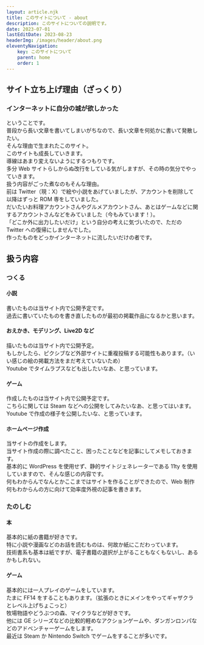 ```yaml
---
layout: article.njk
title: このサイトについて - about
description: このサイトについての説明です。
date: 2023-07-01
lastEditDate: 2023-08-23
headerImg: /images/header/about.png
eleventyNavigation:
    key: このサイトについて
    parent: home
    order: 1
---
```


## サイト立ち上げ理由（ざっくり）

### インターネットに自分の城が欲しかった

ということです。  
普段から長い文章を書いてしまいがちなので、長い文章を何処かに書いて発散したい。  
そんな理由で生まれたこのサイト。  
このサイトも成長していきます。  
導線はあまり変えないようにするつもりです。  
多分 Web サイトらしからぬ改行をしている気がしますが、その時の気分でやっていきます。  
扱う内容がごった煮なのもそんな理由。  
前は Twitter（現：X）で絵や小説をあげていましたが、アカウントを削除して以降はずっと ROM 専をしていました。  
だいたいお料理アカウントさんやグルメアカウントさん、あとはゲームなどに関するアカウントさんなどをみていました（今もみています！）。  
「どこか外に出力したいだけ」という自分の考えに気づいたので、ただの Twitter への復帰にしませんでした。  
作ったものをどっかインターネットに流したいだけの者です。

## 扱う内容

### つくる

#### 小説

書いたものは当サイト内で公開予定です。  
過去に書いていたものを書き直したものが最初の掲載作品になるかと思います。

#### おえかき、モデリング、Live2D など

描いたものは当サイト内で公開予定。  
もしかしたら、ピクシブなど外部サイトに重複投稿する可能性もあります。（いい感じの絵の掲載方法をまだ考えていないため）  
Youtube でタイムラプスなども出したいなあ、と思っています。

#### ゲーム

作成したものは当サイト内で公開予定です。  
こちらに関しては Steam などへの公開をしてみたいなあ、と思ってはいます。  
Youtube で作成の様子を公開したいな、と思っています。

#### ホームページ作成

当サイトの作成をします。  
当サイト作成の際に調べたこと、困ったことなどを記事にしてメモしておきます。  
基本的に WordPress を使用せず、静的サイトジェネレーターである 11ty を使用していますので、そんな感じの内容です。  
何もわからんでなんとかここまではサイトを作ることができたので、Web 制作何もわからんの方に向けて効率度外視の記事を書きます。

### たのしむ

#### 本

基本的に紙の書籍が好きです。  
特に小説や漫画などのお話を読むものは、何故か紙にこだわっています。  
技術書系も基本は紙ですが、電子書籍の選択が上がることもなくもないし、あるかもしれない。

#### ゲーム

基本的には一人プレイのゲームをしています。  
たまに FF14 をすることもあります。（拡張のときにメインをやってギャザクラとレベル上げちょこっと）  
牧場物語やどうぶつの森、マイクラなどが好きです。  
他には GE シリーズなどの比較的軽めなアクションゲームや、ダンガンロンパなどのアドベンチャーゲームをします。  
最近は Steam か Nintendo Switch でゲームをすることが多いです。
